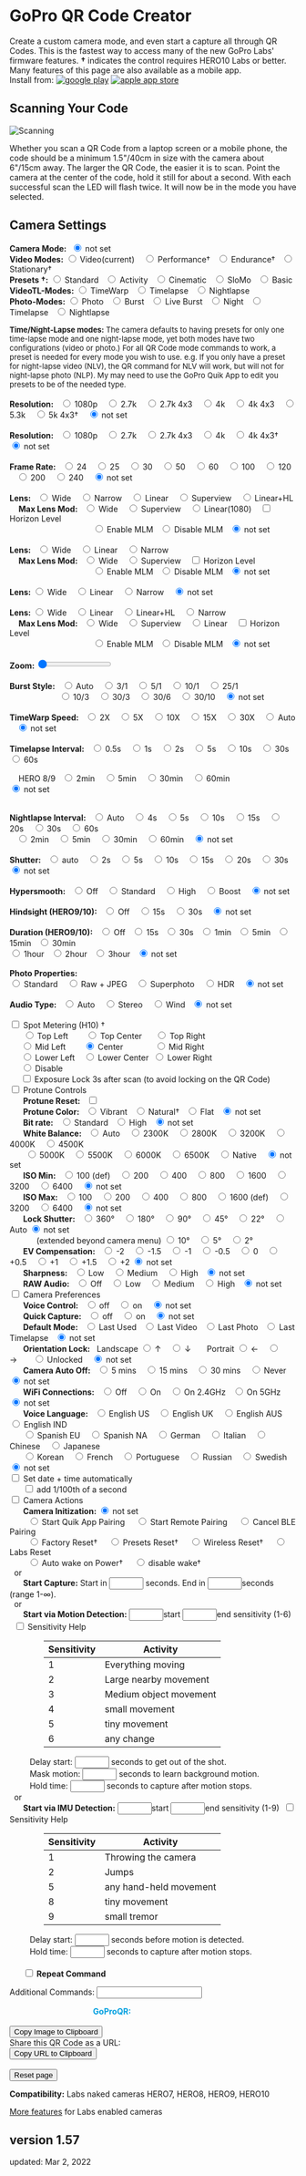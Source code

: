 # GoPro QR Code Creator

<script src="../../jquery.min.js"></script>
<script src="../../qrcodeborder.js"></script>
<script src="../../html2canvas.min.js"></script>
<style>
        #qrcode{
            width: 100%;
        }
        div{
            width: 100%;
            display: inline-block;
        }
</style>

Create a custom camera mode, and even start a capture all through QR Codes. This is the fastest way to access many of the new GoPro Labs' firmware features. 
**†** indicates the control requires HERO10 Labs or better. Many features of this page are also available as a mobile app.<br>
Install from: [![google play](../google-play-small.png)](https://play.google.com/store/apps/details?id=com.miscdata.qrcontrol)
[![apple app store](../apple-store-small.png)](https://apps.apple.com/us/app/gopro-app/id1518134202)

## Scanning Your Code

![Scanning](scanning.jpg)

Whether you scan a QR Code from a laptop screen or a mobile phone, the code should be a minimum 1.5"/40cm in size with the camera about 6"/15cm away. The larger the QR Code, the easier it is to scan. Point the camera at the center of the code, hold it still for about a second. With each successful scan the LED will flash twice. It will now be in the mode you have selected.

## Camera Settings

<b>Camera Mode:</b>&nbsp;&nbsp;<input type="radio" id="m19" name="mode" value="" checked> <label for="m19">not set</label><br>
  **Video Modes:** 
  <input type="radio" id="m1" name="mode" value="mV"> <label  for="m1">Video(current) </label>&nbsp;&nbsp;
  <input type="radio" id="m2" name="mode" value="mVP"> <label for="m2">Performance†</label>&nbsp;&nbsp;
  <input type="radio" id="m3" name="mode" value="mVE"> <label for="m3">Endurance†</label>&nbsp;&nbsp;
  <input type="radio" id="m4" name="mode" value="mVS"> <label for="m4">Stationary†</label><br>
  **Presets †:** 
  <input type="radio" id="m5" name="mode" value="mV0"> <label for="m5">Standard</label>&nbsp;&nbsp;
  <input type="radio" id="m6" name="mode" value="mV1"> <label for="m6">Activity</label>&nbsp;&nbsp;
  <input type="radio" id="m7" name="mode" value="mV2"> <label for="m7">Cinematic</label>&nbsp;&nbsp;
  <input type="radio" id="m8" name="mode" value="mV4"> <label for="m8">SloMo</label>&nbsp;&nbsp;
  <input type="radio" id="m9" name="mode" value="mV5"> <label for="m9">Basic</label><br>
  **VideoTL-Modes:** 
  <input type="radio" id="m10" name="mode" value="mTW"> <label for="m10">TimeWarp</label>&nbsp;&nbsp;
  <input type="radio" id="m11" name="mode" value="mT"> <label  for="m11">Timelapse</label>&nbsp;&nbsp;
  <input type="radio" id="m12" name="mode" value="mNL"> <label for="m12">Nightlapse</label><br>
  **Photo-Modes:** 
  <input type="radio" id="m13" name="mode" value="mP">  <label for="m13">Photo</label>&nbsp;&nbsp;
  <input type="radio" id="m14" name="mode" value="mPB"> <label for="m14">Burst</label>&nbsp;&nbsp;
  <input type="radio" id="m15" name="mode" value="mL">  <label for="m15">Live Burst</label>&nbsp;&nbsp;
  <input type="radio" id="m16" name="mode" value="mPN"> <label for="m16">Night</label>&nbsp;&nbsp;
  <input type="radio" id="m17" name="mode" value="mTP"> <label for="m17">Timelapse</label>&nbsp;&nbsp;
  <input type="radio" id="m18" name="mode" value="mNP"> <label for="m18">Nightlapse</label><br>

<div id="noteMODE" style="font-size:13px;">
<b>Time/Night-Lapse modes:</b> The camera defaults to having presets for only one time-lapse mode and one night-lapse mode, yet both modes have two configurations (video or photo.) For all QR Code mode commands to work, a preset is needed for every mode you wish to use. e.g. If you only have a preset for night-lapse video (NLV), the QR command for NLV will work, but will not for night-lapse photo (NLP). My may need to use the GoPro Quik App to edit you presets to be of the needed type.<br><br>
</div>

<div id="settingsRES">
<b>Resolution:</b>&nbsp;&nbsp;
  <input type="radio" id="r1" name="res" value="r1080"> <label for="r1">1080p </label>&nbsp;&nbsp;
  <input type="radio" id="r2" name="res" value="r27"  > <label for="r2">2.7k  </label>&nbsp;&nbsp;
  <input type="radio" id="r3" name="res" value="r27T" > <label for="r3">2.7k 4x3 </label>&nbsp;&nbsp;
  <input type="radio" id="r4" name="res" value="r4"   > <label for="r4">4k </label>&nbsp;&nbsp;
  <input type="radio" id="r5" name="res" value="r4T"  > <label for="r5">4k 4x3 </label>&nbsp;&nbsp;
  <input type="radio" id="r6" name="res" value="r5"   > <label for="r6">5.3k </label>&nbsp;&nbsp;
  <input type="radio" id="r7" name="res" value="r5T"  > <label for="r7">5k 4x3† </label>&nbsp;&nbsp;
  <input type="radio" id="r8" name="res" value="" checked> <label for="r8">not set</label><br><br>
</div>

<div id="settingsRESTLV">
<b>Resolution:</b>&nbsp;&nbsp;
  <input type="radio" id="rt1" name="restlv" value="r1080"> <label for="rt1">1080p </label>&nbsp;&nbsp;
  <input type="radio" id="rt2" name="restlv" value="r27" >  <label for="rt2">2.7k </label>&nbsp;&nbsp;
  <input type="radio" id="rt3" name="restlv" value="r27T" > <label for="rt3">2.7k 4x3 </label>&nbsp;&nbsp;
  <input type="radio" id="rt4" name="restlv" value="r4"   > <label for="rt4">4k </label>&nbsp;&nbsp;
  <input type="radio" id="rt5" name="restlv" value="r4T"  > <label for="rt5">4k 4x3† </label>&nbsp;&nbsp;
  <input type="radio" id="rt6" name="restlv" value="" checked> <label for="rt6">not set</label><br><br>
 </div>

<div id="settingsFPS">
<b>Frame Rate:</b>&nbsp;&nbsp;
  <input type="radio" id="p1" name="fps" value="p24">  <label for="p1">24 </label>&nbsp;&nbsp;
  <input type="radio" id="p2" name="fps" value="p25">  <label for="p2">25 </label>&nbsp;&nbsp;
  <input type="radio" id="p3" name="fps" value="p30">  <label for="p3">30 </label>&nbsp;&nbsp;
  <input type="radio" id="p4" name="fps" value="p50">  <label for="p4">50 </label>&nbsp;&nbsp;
  <input type="radio" id="p5" name="fps" value="p60">  <label for="p5">60 </label>&nbsp;&nbsp;
  <input type="radio" id="p6" name="fps" value="p100"> <label for="p6">100 </label>&nbsp;&nbsp;
  <input type="radio" id="p7" name="fps" value="p120"> <label for="p7">120 </label>&nbsp;&nbsp;
  <input type="radio" id="p8" name="fps" value="p200"> <label for="p8">200 </label>&nbsp;&nbsp;
  <input type="radio" id="p9" name="fps" value="p240"> <label for="p9">240 </label>&nbsp;&nbsp;
  <input type="radio" id="p10" name="fps" value="" checked> <label for="p10">not set</label><br>
  <br>
</div>

<div id="settingsFOV">
<b>Lens:</b>&nbsp;&nbsp;
  <input type="radio" id="f1" name="fov" value="fW"> <label for="f1">Wide </label>&nbsp;&nbsp;
 <!-- <input type="radio" id="f2" name="fov" value="fM"> <label for="f2">Medium </label>&nbsp;&nbsp; -->
  <input type="radio" id="f2" name="fov" value="fN"> <label for="f2">Narrow </label>&nbsp;&nbsp;
  <input type="radio" id="f3" name="fov" value="fL"> <label for="f3">Linear </label>&nbsp;&nbsp;
  <input type="radio" id="f4" name="fov" value="fS"> <label for="f4">Superview </label>&nbsp;&nbsp;
  <input type="radio" id="f5" name="fov" value="fH"> <label for="f5">Linear+HL </label><br>
  &nbsp;&nbsp;&nbsp;&nbsp;<b>Max Lens Mod:</b>&nbsp;&nbsp;
  <input type="radio" id="f6" name="fov" value="fM"> <label for="f6">Wide </label>&nbsp;&nbsp;
  <input type="radio" id="f7" name="fov" value="fX"> <label for="f7">Superview </label>&nbsp;&nbsp;
  <input type="radio" id="f8" name="fov" value="fR"> <label for="f8">Linear(1080) </label>&nbsp;&nbsp;
  <input type="checkbox" id="mlmhl" value="L"> <label for="mlmhl">Horizon Level</label><br>
&nbsp;&nbsp;&nbsp;&nbsp;&nbsp;&nbsp;&nbsp;&nbsp;&nbsp;&nbsp;&nbsp;&nbsp;&nbsp;&nbsp;&nbsp;&nbsp;&nbsp;&nbsp;&nbsp;&nbsp;&nbsp;&nbsp;&nbsp;&nbsp;&nbsp;&nbsp;&nbsp;&nbsp;&nbsp;&nbsp;&nbsp;&nbsp;&nbsp;&nbsp;&nbsp;&nbsp;
  <input type="radio" id="f9" name="fov" value="oX1"> <label for="f9">Enable MLM</label>&nbsp;&nbsp; 
  <input type="radio" id="f10" name="fov" value="oX0"> <label for="f10">Disable MLM</label>&nbsp;&nbsp; 
  <input type="radio" id="f11" name="fov" value="" checked> <label for="f11">not set</label><br><br>
 </div>
 
<div id="settingsPFOV">
<b>Lens:</b>&nbsp;&nbsp;
  <input type="radio" id="pf1" name="pfov" value="fW"> <label for="pf1">Wide </label>&nbsp;&nbsp;
  <input type="radio" id="pf2" name="pfov" value="fL"> <label for="pf2">Linear </label>&nbsp;&nbsp;
  <input type="radio" id="pf3" name="pfov" value="fN"> <label for="pf3">Narrow </label><br>  
  &nbsp;&nbsp;&nbsp;&nbsp;<b>Max Lens Mod:</b>&nbsp;&nbsp; 
  <input type="radio" id="pf4" name="pfov" value="fM"> <label for="pf4">Wide </label>&nbsp;&nbsp;
  <input type="radio" id="pf5" name="pfov" value="fX"> <label for="pf5">Superview </label>&nbsp;&nbsp; 
  <input type="checkbox" id="pmlmhl" value="L"> <label for="pmlmhl">Horizon Level</label><br>
&nbsp;&nbsp;&nbsp;&nbsp;&nbsp;&nbsp;&nbsp;&nbsp;&nbsp;&nbsp;&nbsp;&nbsp;&nbsp;&nbsp;&nbsp;&nbsp;&nbsp;&nbsp;&nbsp;&nbsp;&nbsp;&nbsp;&nbsp;&nbsp;&nbsp;&nbsp;&nbsp;&nbsp;&nbsp;&nbsp;&nbsp;&nbsp;&nbsp;&nbsp;&nbsp;&nbsp;
  <input type="radio" id="pf6" name="pfov" value="oX1"> <label for="pf6">Enable MLM</label>&nbsp;&nbsp; 
  <input type="radio" id="pf7" name="pfov" value="oX0"> <label for="pf7">Disable MLM</label>&nbsp;&nbsp; 
  <input type="radio" id="pf8" name="pfov" value="" checked> <label for="pf8">not set</label><br><br>
 </div>
  
 
<div id="settingsTLVFOV">
<b>Lens:</b>
  <input type="radio" id="tlvf1" name="tlvfov" value="fW"> <label for="tlvf1">Wide </label>&nbsp;&nbsp;
  <input type="radio" id="tlvf2" name="tlvfov" value="fL"> <label for="tlvf2">Linear </label>&nbsp;&nbsp;
  <input type="radio" id="tlvf3" name="tlvfov" value="fN"> <label for="tlvf3">Narrow </label>&nbsp;&nbsp;  
  <input type="radio" id="tlvf4" name="tlvfov" value="" checked> <label for="tlvf4">not set</label><br><br>
 </div>
  
<div id="settingsTWFOV">
<b>Lens:</b>
  <input type="radio" id="twf1" name="twfov" value="fW"> <label for="twf1">Wide </label>&nbsp;&nbsp;
  <input type="radio" id="twf2" name="twfov" value="fL"> <label for="twf2">Linear </label>&nbsp;&nbsp;
  <input type="radio" id="twf3" name="twfov" value="fH"> <label for="twf3">Linear+HL </label>&nbsp;&nbsp;
  <input type="radio" id="twf4" name="twfov" value="fN"> <label for="twf4">Narrow </label>&nbsp;&nbsp;  <br>
  &nbsp;&nbsp;&nbsp;&nbsp;<b>Max Lens Mod:</b>&nbsp;&nbsp; 
  <input type="radio" id="twf5" name="twfov" value="fM"> <label for="twf5">Wide </label>&nbsp;&nbsp;
  <input type="radio" id="twf6" name="twfov" value="fX"> <label for="twf6">Superview </label>&nbsp;&nbsp;
  <input type="radio" id="twf7" name="twfov" value="fL"> <label for="twf7">Linear </label>&nbsp;&nbsp;
  <input type="checkbox" id="twmlmhl" value="L"> <label for="twmlmhl">Horizon Level</label><br> &nbsp;&nbsp;&nbsp;&nbsp;&nbsp;&nbsp;&nbsp;&nbsp;&nbsp;&nbsp;&nbsp;&nbsp;&nbsp;&nbsp;&nbsp;&nbsp;&nbsp;&nbsp;&nbsp;&nbsp;&nbsp;&nbsp;&nbsp;&nbsp;&nbsp;&nbsp;&nbsp;&nbsp;&nbsp;&nbsp;&nbsp;&nbsp;&nbsp;&nbsp;&nbsp;&nbsp;
  <input type="radio" id="twf8" name="twfov" value="oX1"> <label for="twf8">Enable MLM</label>&nbsp;&nbsp; 
  <input type="radio" id="twf9" name="twfov" value="oX0"> <label for="twf9">Disable MLM</label>&nbsp;&nbsp;
  <input type="radio" id="twf10" name="twfov" value="" checked> <label for="twf10">not set</label><br><br>
 </div>
 
 
<div id="settingsZoom">
 <b>Zoom:</b> <input type="range" id="zoom" name="zoom" min="0" max="10" value="0"><label for="zoom"></label>&nbsp;&nbsp;<b id="zoomtext"></b><br><br>
</div>

<div id="settingsBurst">
<b>Burst Style:</b>&nbsp;&nbsp;
  <input type="radio" id="b1" name="burst" value="bA"> <label for="b1">Auto </label>&nbsp;&nbsp;
  <input type="radio" id="b2" name="burst" value="b3N1"> <label for="b2">3/1 </label>&nbsp;&nbsp;
  <input type="radio" id="b3" name="burst" value="b5N1"> <label for="b3">5/1 </label>&nbsp;&nbsp;
  <input type="radio" id="b4" name="burst" value="b10N1"> <label for="b4">10/1 </label>&nbsp;&nbsp;
  <input type="radio" id="b5" name="burst" value="b25N1"> <label for="b5">25/1 </label><br>&nbsp;&nbsp;&nbsp;&nbsp;&nbsp;&nbsp;&nbsp;&nbsp;&nbsp;&nbsp;&nbsp;&nbsp;&nbsp;&nbsp;&nbsp;&nbsp;&nbsp;&nbsp;&nbsp;&nbsp;&nbsp;
  <input type="radio" id="b6" name="burst" value="b10N3"> <label for="b6">10/3 </label>&nbsp;&nbsp;
  <input type="radio" id="b7" name="burst" value="b30N3"> <label for="b7">30/3 </label>&nbsp;&nbsp;
  <input type="radio" id="b8" name="burst" value="b30N6"> <label for="b8">30/6 </label>&nbsp;&nbsp;
  <input type="radio" id="b9" name="burst" value="b30N10"> <label for="b9">30/10 </label>&nbsp;&nbsp;
  <input type="radio" id="b10" name="burst" value="" checked> <label for="b10">not set</label><br><br>
</div>

<div id="settingsTimewarp">
<b>TimeWarp Speed:</b>&nbsp;&nbsp;
  <input type="radio" id="fpswarp1"    name="fpswarp" value="p15"> <label for="fpswarp1">2X </label>&nbsp;&nbsp;
  <input type="radio" id="fpswarp2"    name="fpswarp" value="p6"> <label for="fpswarp2">5X </label>&nbsp;&nbsp;
  <input type="radio" id="fpswarp3"    name="fpswarp" value="p3"> <label for="fpswarp3">10X </label>&nbsp;&nbsp;
  <input type="radio" id="fpswarp4"    name="fpswarp" value="p2"> <label for="fpswarp4">15X </label>&nbsp;&nbsp;
  <input type="radio" id="fpswarp5"    name="fpswarp" value="p1"> <label for="fpswarp5">30X </label>&nbsp;&nbsp;
  <input type="radio" id="fpswarp6"    name="fpswarp" value="pA"> <label for="fpswarp6">Auto </label>&nbsp;&nbsp;
  <input type="radio" id="fpswarp7"    name="fpswarp" value="" checked> <label for="fpswarp7">not set</label><br><br>
</div>
 
 
<div id="settingsTimelapse">
<b>Timelapse Interval:</b>&nbsp;&nbsp;
  <input type="radio" id="fpslapse1" name="fpslapse" value="p2"> <label for="fpslapse1">0.5s </label>&nbsp;&nbsp;
  <input type="radio" id="fpslapse2" name="fpslapse" value="p1"> <label for="fpslapse2">1s </label>&nbsp;&nbsp;
  <input type="radio" id="fpslapse3" name="fpslapse" value="p.2"> <label for="fpslapse3">2s </label>&nbsp;&nbsp;
  <input type="radio" id="fpslapse4" name="fpslapse" value="p.5"> <label for="fpslapse4">5s </label>&nbsp;&nbsp;
  <input type="radio" id="fpslapse5" name="fpslapse" value="p.10"> <label for="fpslapse5">10s </label>&nbsp;&nbsp;
  <input type="radio" id="fpslapse6" name="fpslapse" value="p.30"> <label for="fpslapse6">30s </label>&nbsp;&nbsp;
  <input type="radio" id="fpslapse7" name="fpslapse" value="p.60"> <label for="fpslapse7">60s </label>&nbsp;&nbsp;<br>
  
  &nbsp;&nbsp;&nbsp;&nbsp;HERO 8/9&nbsp;&nbsp; <input type="radio" id="fpslapse8"  name="fpslapse" value="p.120" > <label for="fpslapse8">2min </label>&nbsp;&nbsp;
  <input type="radio" id="fpslapse9"  name="fpslapse" value="p.300" > <label for="fpslapse9">5min </label>&nbsp;&nbsp;
  <input type="radio" id="fpslapse10" name="fpslapse" value="p.1800"> <label for="fpslapse10">30min </label>&nbsp;&nbsp;
  <input type="radio" id="fpslapse11" name="fpslapse" value="p.3600"> <label for="fpslapse11">60min </label>&nbsp;&nbsp;  
  <input type="radio" id="fpslapse12" name="fpslapse" value="" checked> <label for="fpslapse12">not set</label><br><br>
</div>

<div id="settingsNightlapse">
<b>Nightlapse Interval:</b>&nbsp;&nbsp;
  <input type="radio" id="fpsnight1" name="fpsnight" value="p"     > <label for="fpsnight1">Auto </label>&nbsp;&nbsp;
  <input type="radio" id="fpsnight2" name="fpsnight" value="p.4"  >  <label for="fpsnight2">4s </label>&nbsp;&nbsp;
  <input type="radio" id="fpsnight3" name="fpsnight" value="p.5"  >  <label for="fpsnight3">5s </label>&nbsp;&nbsp;
  <input type="radio" id="fpsnight4" name="fpsnight" value="p.10"  > <label for="fpsnight4">10s </label>&nbsp;&nbsp;
  <input type="radio" id="fpsnight5" name="fpsnight" value="p.15"  > <label for="fpsnight5">15s </label>&nbsp;&nbsp;
  <input type="radio" id="fpsnight6" name="fpsnight" value="p.20"  > <label for="fpsnight6">20s </label>&nbsp;&nbsp;
  <input type="radio" id="fpsnight7" name="fpsnight" value="p.30"  > <label for="fpsnight7">30s </label>&nbsp;&nbsp;
  <input type="radio" id="fpsnight8" name="fpsnight" value="p.60"  > <label for="fpsnight8">60s </label><br>&nbsp;&nbsp;
  <input type="radio" id="fpsnight9" name="fpsnight" value="p.120" > <label for="fpsnight9">2min </label>&nbsp;&nbsp;
  <input type="radio" id="fpsnight10" name="fpsnight" value="p.300" > <label for="fpsnight10">5min </label>&nbsp;&nbsp;
  <input type="radio" id="fpsnight11" name="fpsnight" value="p.1800"> <label for="fpsnight11">30min </label>&nbsp;&nbsp;
  <input type="radio" id="fpsnight12" name="fpsnight" value="p.3600"> <label for="fpsnight12">60min </label>&nbsp;&nbsp;
  <input type="radio" id="fpsnight13" name="fpsnight" value="" checked> <label for="fpsnight13">not set</label><br><br>
</div>

<div id="settingsNightexposure">
<b>Shutter:</b>&nbsp;&nbsp;
  <input type="radio" id="nightexp1" name="nightexp" value="eA" > <label for="nightexp1">auto </label>&nbsp;&nbsp;
  <input type="radio" id="nightexp2" name="nightexp" value="e2" > <label for="nightexp2">2s </label>&nbsp;&nbsp;
  <input type="radio" id="nightexp3" name="nightexp" value="e5" > <label for="nightexp3">5s </label>&nbsp;&nbsp;
  <input type="radio" id="nightexp4" name="nightexp" value="e10"> <label for="nightexp4">10s </label>&nbsp;&nbsp;
  <input type="radio" id="nightexp5" name="nightexp" value="e15"> <label for="nightexp5">15s </label>&nbsp;&nbsp;
  <input type="radio" id="nightexp6" name="nightexp" value="e20"> <label for="nightexp6">20s </label>&nbsp;&nbsp;
  <input type="radio" id="nightexp7" name="nightexp" value="e30"> <label for="nightexp7">30s </label>&nbsp;&nbsp;
  <input type="radio" id="nightexp8" name="nightexp" value="" checked> <label for="nightexp8"> not set</label><br><br>
</div>

<div id="settingsVideo">
<b>Hypersmooth:</b>&nbsp;&nbsp;
	<input type="radio" id="eis1" name="eis" value="e0"> <label for="eis1">Off</label>&nbsp;&nbsp;&nbsp;
	<input type="radio" id="eis2" name="eis" value="e1"> <label for="eis2">Standard</label>&nbsp;&nbsp;&nbsp;
	<input type="radio" id="eis3" name="eis" value="e2"> <label for="eis3">High</label>&nbsp;&nbsp;&nbsp;
	<input type="radio" id="eis4" name="eis" value="e3"> <label for="eis4">Boost</label>&nbsp;&nbsp;&nbsp;
	<input type="radio" id="eis5" name="eis" value="" checked> <label for="eis5">not set</label><br><br>
</div>

<div id="settingsHindsight">
<b>Hindsight (HERO9/10):</b>&nbsp;&nbsp;
	<input type="radio" id="hind1" name="hind" value="hS0"> <label for="hind1">Off</label>&nbsp;&nbsp;&nbsp;
	<input type="radio" id="hind2" name="hind" value="hS1"> <label for="hind2">15s</label>&nbsp;&nbsp;&nbsp;
	<input type="radio" id="hind3" name="hind" value="hS2"> <label for="hind3">30s</label>&nbsp;&nbsp;&nbsp;
	<input type="radio" id="hind4" name="hind" value="" checked> <label for="hind4">not set</label><br><br>
</div>
					
<div id="settingsDuration">
<b>Duration (HERO9/10):</b>&nbsp;&nbsp;
	<input type="radio" id="dur1" name="dur" value="dR0"> <label for="dur1">Off</label>&nbsp;&nbsp;
	<input type="radio" id="dur2" name="dur" value="dR15"> <label for="dur2">15s</label>&nbsp;&nbsp;
	<input type="radio" id="dur3" name="dur" value="dR30"> <label for="dur3">30s</label>&nbsp;&nbsp;
	<input type="radio" id="dur4" name="dur" value="dR60"> <label for="dur4">1min</label>&nbsp;&nbsp;
	<input type="radio" id="dur5" name="dur" value="dR300"> <label for="dur5">5min</label>&nbsp;&nbsp;
	<input type="radio" id="dur6" name="dur" value="dR900"> <label for="dur6">15min</label>&nbsp;&nbsp;
	<input type="radio" id="dur7" name="dur" value="dR1800"> <label for="dur7">30min</label><br>
	<input type="radio" id="dur8" name="dur" value="dR3600"> <label for="dur8">1hour</label>&nbsp;&nbsp;
	<input type="radio" id="dur9" name="dur" value="dR7200"> <label for="dur9">2hour</label>&nbsp;&nbsp;
	<input type="radio" id="dur10" name="dur" value="dR9999"> <label for="dur10">3hour</label>&nbsp;&nbsp;
	<input type="radio" id="dur11" name="dur" value="" checked> <label for="dur11">not set</label><br><br>
</div>

<div id="settingsPhotoRAW">
<b>Photo Properties:</b><br>
  <input type="radio" id="raw1" name="raw" value="r0"> <label for="raw1">Standard </label>&nbsp;&nbsp;
  <input type="radio" id="raw2" name="raw" value="r"> <label for="raw2">Raw + JPEG </label>&nbsp;&nbsp;
  <input type="radio" id="raw3" name="raw" value="rS"> <label for="raw3">Superphoto </label>&nbsp;&nbsp;
  <input type="radio" id="raw4" name="raw" value="rH"> <label for="raw4">HDR </label>&nbsp;&nbsp;
  <input type="radio" id="raw5" name="raw" value="" checked> <label for="raw5"> not set</label><br><br>
</div>

<div id="settingsAUDT">
<b>Audio Type:</b>&nbsp;&nbsp;
  <input type="radio" id="audt1" name="audt" value="aA"> <label for="audt1">Auto </label>&nbsp;&nbsp;
  <input type="radio" id="audt2" name="audt" value="aS"> <label for="audt2">Stereo </label>&nbsp;&nbsp;
  <input type="radio" id="audt3" name="audt" value="aW"> <label for="audt3">Wind</label>&nbsp;&nbsp;
  <input type="radio" id="audt4" name="audt" value="" checked> <label for="audt4"> not set</label><br><br>
</div>
<div id="spotMeterCheck">
<input type="checkbox" id="sm" value="oSM"> <label for="sm">Spot Metering (H10) † </label><br>
</div>
<div id="spotMeter">
&nbsp;&nbsp;&nbsp;&nbsp;&nbsp;&nbsp;<input type="radio" id="sp1" name="placement" value="25,25"> <label for="sp1">Top Left    </label>&nbsp;&nbsp;&nbsp;&nbsp;&nbsp;&nbsp;
<input type="radio" id="sp2" name="placement" value="50,25"> <label for="sp2">Top Center  </label>&nbsp;&nbsp;&nbsp;&nbsp;
<input type="radio" id="sp3" name="placement" value="75,25"> <label for="sp3">Top Right   </label><br>&nbsp;&nbsp;&nbsp;&nbsp;
<input type="radio" id="sp4" name="placement" value="25,50"> <label for="sp4">Mid Left    </label>&nbsp;&nbsp;&nbsp;&nbsp;&nbsp;&nbsp;
<input type="radio" id="sp5" name="placement" value="50,50" checked> <label for="sp5">Center    </label>&nbsp;&nbsp;&nbsp;&nbsp;&nbsp;&nbsp;&nbsp;&nbsp;&nbsp;&nbsp;&nbsp;&nbsp;
<input type="radio" id="sp6" name="placement" value="75,50"> <label for="sp6">Mid Right   </label><br>&nbsp;&nbsp;&nbsp;&nbsp;
<input type="radio" id="sp7" name="placement" value="25,75"> <label for="sp7">Lower Left  </label>&nbsp;&nbsp;
<input type="radio" id="sp8" name="placement" value="50,75"> <label for="sp8">Lower Center</label>&nbsp;
<input type="radio" id="sp9" name="placement" value="75,75"> <label for="sp9">Lower Right </label>&nbsp;<br>&nbsp;&nbsp;&nbsp;&nbsp;
<input type="radio" id="sp10" name="placement" value="0"> <label for="sp10">Disable </label><br>&nbsp;&nbsp;&nbsp;&nbsp;
<input type="checkbox" id="sl" value="oSM0!2NoSL"> <label for="sl">Exposure Lock 3s after scan (to avoid locking on the QR Code)</label><br>
</div>
<div id="settingsPT">
<input type="checkbox" id="pt" value="t"> <label for="pt">Protune Controls</label><br>
</div>
<div id="settingsPTR">&nbsp;&nbsp;&nbsp;&nbsp;&nbsp;&nbsp;<b>Protune Reset:</b>&nbsp;&nbsp;
<input type="checkbox" id="ptr" value="t0"> <label for="ptr"> </label><br>
</div>
<div id="ptCOLOR">&nbsp;&nbsp;&nbsp;&nbsp;&nbsp;&nbsp;<b>Protune Color:</b>&nbsp;&nbsp;
  <input type="radio" id="ptc1" name="ptc" value="cG"> <label for="ptc1">Vibrant</label>&nbsp;&nbsp;
  <input type="radio" id="ptc2" name="ptc" value="cN"> <label for="ptc2">Natural†</label>&nbsp;&nbsp;
  <input type="radio" id="ptc3" name="ptc" value="cF"> <label for="ptc3">Flat</label>&nbsp;&nbsp;
  <input type="radio" id="ptc4" name="ptc" value="" checked> <label for="ptc4">not set</label>
</div>
<div id="ptBITRATE">&nbsp;&nbsp;&nbsp;&nbsp;&nbsp;&nbsp;<b>Bit rate:</b>&nbsp;&nbsp;
  <input type="radio" id="br1" name="br" value="b0"> <label for="br1">Standard</label>&nbsp;&nbsp;
  <input type="radio" id="br2" name="br" value="b1"> <label for="br2">High</label>&nbsp;&nbsp;
  <input type="radio" id="br3" name="br" value="" checked> <label for="br3">not set</label>
</div>
<div id="ptWBAL">&nbsp;&nbsp;&nbsp;&nbsp;&nbsp;&nbsp;<b>White Balance:</b>&nbsp;&nbsp;
  <input type="radio" id="wb1" name="wb" value="wA" checked> <label for="wb1">Auto </label>&nbsp;&nbsp;
  <input type="radio" id="wb2" name="wb" value="w23" > <label for="wb2">2300K </label>&nbsp;&nbsp;
  <input type="radio" id="wb3" name="wb" value="w28" > <label for="wb3">2800K </label>&nbsp;&nbsp;
  <input type="radio" id="wb4" name="wb" value="w32" > <label for="wb4">3200K </label>&nbsp;&nbsp;
  <input type="radio" id="wb5" name="wb" value="w40" > <label for="wb5">4000K </label>&nbsp;&nbsp;
  <input type="radio" id="wb6" name="wb" value="w45" > <label for="wb6">4500K </label>&nbsp;<br>&nbsp;&nbsp;&nbsp;&nbsp;&nbsp;&nbsp;
  <input type="radio" id="wb7" name="wb" value="w50" > <label for="wb7">5000K </label>&nbsp;&nbsp;
  <input type="radio" id="wb8" name="wb" value="w55" > <label for="wb8">5500K </label>&nbsp;&nbsp;
  <input type="radio" id="wb9" name="wb" value="w60"> <label for="wb9">6000K </label>&nbsp;&nbsp;
  <input type="radio" id="wb10" name="wb" value="w65"> <label for="wb10">6500K </label>&nbsp;&nbsp;
  <input type="radio" id="wb11" name="wb" value="wN" > <label for="wb11">Native </label>&nbsp;&nbsp;
  <input type="radio" id="wb12" name="wb" value="" checked> <label for="wb12">not set</label>
 </div>
<div id="ptIMIN">&nbsp;&nbsp;&nbsp;&nbsp;&nbsp;&nbsp;<b>ISO Min:</b>&nbsp;&nbsp;
  <input type="radio" id="isomin1" name="isomin" value="M1" > <label for="isomin1">100 (def) </label>&nbsp;&nbsp;
  <input type="radio" id="isomin2" name="isomin" value="M2" > <label for="isomin2">200 </label>&nbsp;&nbsp;
  <input type="radio" id="isomin3" name="isomin" value="M4" > <label for="isomin3">400 </label>&nbsp;&nbsp;
  <input type="radio" id="isomin4" name="isomin" value="M8" > <label for="isomin4">800 </label>&nbsp;&nbsp;
  <input type="radio" id="isomin5" name="isomin" value="M16"> <label for="isomin5">1600 </label>&nbsp;&nbsp;
  <input type="radio" id="isomin6" name="isomin" value="M32"> <label for="isomin6">3200 </label>&nbsp;&nbsp;
  <input type="radio" id="isomin7" name="isomin" value="M64"> <label for="isomin7">6400 </label>&nbsp;&nbsp;
  <input type="radio" id="isomin8" name="isomin" value="M1" checked> <label for="isomin8">not set</label>
 </div>
<div id="ptISO">&nbsp;&nbsp;&nbsp;&nbsp;&nbsp;&nbsp;<b>ISO Max:</b>&nbsp;&nbsp;
  <input type="radio" id="iso1" name="iso" value="i1" > <label for="iso1">100 </label>&nbsp;&nbsp;
  <input type="radio" id="iso2" name="iso" value="i2" > <label for="iso2">200 </label>&nbsp;&nbsp;
  <input type="radio" id="iso3" name="iso" value="i4" > <label for="iso3">400 </label>&nbsp;&nbsp;
  <input type="radio" id="iso4" name="iso" value="i8" > <label for="iso4">800 </label>&nbsp;&nbsp;
  <input type="radio" id="iso5" name="iso" value="i16"> <label for="iso5">1600 (def) </label>&nbsp;&nbsp;
  <input type="radio" id="iso6" name="iso" value="i32"> <label for="iso6">3200 </label>&nbsp;&nbsp;
  <input type="radio" id="iso7" name="iso" value="i64"> <label for="iso7">6400 </label>&nbsp;&nbsp;
  <input type="radio" id="iso8" name="iso" value="i16" checked> <label for="iso8">not set</label>
 </div>
<div id="ptSHUT">&nbsp;&nbsp;&nbsp;&nbsp;&nbsp;&nbsp;<b>Lock Shutter:</b>&nbsp;&nbsp;
  <input type="radio" id="shut1" name="shut" value="S360"> <label for="shut1">360&deg; </label>&nbsp;&nbsp;
  <input type="radio" id="shut2" name="shut" value="S180"> <label for="shut2">180&deg; </label>&nbsp;&nbsp;
  <input type="radio" id="shut3" name="shut" value="S90" > <label for="shut3">90&deg; </label>&nbsp;&nbsp;
  <input type="radio" id="shut4" name="shut" value="S45" > <label for="shut4">45&deg; </label>&nbsp;&nbsp;
  <input type="radio" id="shut5" name="shut" value="S22" > <label for="shut5">22&deg; </label>&nbsp;&nbsp;
  <input type="radio" id="shut6" name="shut" value="S0"  > <label for="shut6">Auto</label>
  <input type="radio" id="shut7" name="shut" value="" checked> <label for="shut7">not set</label><br>&nbsp;&nbsp;&nbsp;&nbsp;&nbsp;&nbsp;&nbsp;&nbsp;&nbsp;&nbsp;&nbsp;&nbsp;(extended beyond camera menu)
  <input type="radio" id="shut8" name="shut" value="S10" > <label for="shut8">10&deg; </label>&nbsp;&nbsp;
  <input type="radio" id="shut9" name="shut" value="S5" > <label for="shut9">5&deg; </label>&nbsp;&nbsp;
  <input type="radio" id="shut10" name="shut" value="S2" > <label for="shut10">2&deg; </label>&nbsp;&nbsp;
</div>
<div id="ptEV">&nbsp;&nbsp;&nbsp;&nbsp;&nbsp;&nbsp;<b>EV Compensation:</b>&nbsp;&nbsp;
  <input type="radio" id="ev1" name="ev" value="x-2"  > <label for="ev1">-2 </label>&nbsp;&nbsp;
  <input type="radio" id="ev2" name="ev" value="x-1.5"> <label for="ev2">-1.5 </label>&nbsp;&nbsp;
  <input type="radio" id="ev3" name="ev" value="x-1"  > <label for="ev3">-1 </label>&nbsp;&nbsp;
  <input type="radio" id="ev4" name="ev" value="x-.5" > <label for="ev4">-0.5 </label>&nbsp;&nbsp;
  <input type="radio" id="ev5" name="ev" value="x0"   > <label for="ev5">0 </label>&nbsp;&nbsp;
  <input type="radio" id="ev6" name="ev" value="x.5"  > <label for="ev6">+0.5 </label>&nbsp;&nbsp;
  <input type="radio" id="ev7" name="ev" value="x1"   > <label for="ev7">+1 </label>&nbsp;&nbsp;
  <input type="radio" id="ev8" name="ev" value="x1.5" > <label for="ev8">+1.5 </label>&nbsp;&nbsp;
  <input type="radio" id="ev9" name="ev" value="x2"   > <label for="ev9">+2</label>
  <input type="radio" id="ev10" name="ev" value="" checked> <label for="ev10">not set</label>
</div>
<div id="ptSHARP">&nbsp;&nbsp;&nbsp;&nbsp;&nbsp;&nbsp;<b>Sharpness:</b>&nbsp;&nbsp;
  <input type="radio" id="sharp1" name="sharp" value="sL"> <label for="sharp1">Low </label>&nbsp;&nbsp;
  <input type="radio" id="sharp2" name="sharp" value="sM"> <label for="sharp2">Medium </label>&nbsp;&nbsp;
  <input type="radio" id="sharp3" name="sharp" value="sH"> <label for="sharp3">High</label>&nbsp;&nbsp;
  <input type="radio" id="sharp4" name="sharp" value="" checked> <label for="sharp4">not set</label>
</div>
<div id="ptAUD">&nbsp;&nbsp;&nbsp;&nbsp;&nbsp;&nbsp;<b>RAW Audio:</b>&nbsp;&nbsp;
  <input type="radio" id="aud1" name="aud" value="a"> <label for="aud1">Off </label>&nbsp;&nbsp;
  <input type="radio" id="aud2" name="aud" value="aL"> <label for="aud2">Low </label>&nbsp;&nbsp;
  <input type="radio" id="aud3" name="aud" value="aM"> <label for="aud3">Medium </label>&nbsp;&nbsp;
  <input type="radio" id="aud4" name="aud" value="aH"> <label for="aud4">High</label>&nbsp;&nbsp;
  <input type="radio" id="aud5" name="aud" value="" checked> <label for="aud5">not set</label><br>
</div>

<div id="cameraOptions">
<input type="checkbox" id="options" value=""> <label for="options">Camera Preferences</label><br>
</div>

<div id="opVC">&nbsp;&nbsp;&nbsp;&nbsp;&nbsp;&nbsp;<b>Voice Control:</b>&nbsp;&nbsp; 
  <input type="radio" id="vc1" name="vc" value="v0"> <label for="vc1">off </label>&nbsp;&nbsp;
  <input type="radio" id="vc2" name="vc" value="v1"> <label for="vc2">on </label>&nbsp;&nbsp;
  <input type="radio" id="vc3" name="vc" value="" checked> <label for="vc3">not set</label>
 </div>
<div id="opQC">&nbsp;&nbsp;&nbsp;&nbsp;&nbsp;&nbsp;<b>Quick Capture:</b>&nbsp;&nbsp;  
  <input type="radio" id="qc1" name="qc" value="q0"> <label for="qc1">off </label>&nbsp;&nbsp;
  <input type="radio" id="qc2" name="qc" value="q1"> <label for="qc2">on </label>&nbsp;&nbsp;
  <input type="radio" id="qc3" name="qc" value="" checked> <label for="qc3">not set </label>
  </div>
<div id="opDM">&nbsp;&nbsp;&nbsp;&nbsp;&nbsp;&nbsp;<b>Default Mode:</b>&nbsp;&nbsp;
  <input type="radio" id="dm1" name="dm" value="dL">  <label for="dm1">Last Used</label>&nbsp;&nbsp;
  <input type="radio" id="dm2" name="dm" value="dV">  <label for="dm2">Last Video</label>&nbsp;&nbsp;
  <input type="radio" id="dm3" name="dm" value="dP">  <label for="dm3">Last Photo</label>&nbsp;&nbsp;
  <input type="radio" id="dm4" name="dm" value="dT">  <label for="dm4">Last Timelapse</label>&nbsp;&nbsp;
  <input type="radio" id="dm5" name="dm" value="" checked> <label for="dm5">not set</label>
</div>
<!--<div id="opBV">&nbsp;&nbsp;&nbsp;&nbsp;&nbsp;&nbsp;<b>Beep Volume:</b>&nbsp;&nbsp; 
  <input type="radio" id="bv1" name="bv" value="V0"> <label for="bv1">0% </label>&nbsp;&nbsp;
  <input type="radio" id="bv2" name="bv" value="V1"> <label for="bv2">10% </label>&nbsp;&nbsp;
  <input type="radio" id="bv3" name="bv" value="V4"> <label for="bv3">40% </label>&nbsp;&nbsp;
  <input type="radio" id="bv4" name="bv" value="V7"> <label for="bv4">70% </label>&nbsp;&nbsp;
  <input type="radio" id="bv5" name="bv" value="V8"> <label for="bv5">85% </label>&nbsp;&nbsp;
  <input type="radio" id="bv6" name="bv" value="V9"> <label for="bv6">100% </label>&nbsp;&nbsp;
  <input type="radio" id="bv7" name="bv" value="" checked> <label for="bv7">not set</label>
  </div>-->
<!--<div id="opLO">&nbsp;&nbsp;&nbsp;&nbsp;&nbsp;&nbsp;<b>LEDs On:</b>&nbsp;&nbsp;
  <input type="radio" id="lo1" name="lo" value="D0"> <label for="lo1">All Off </label>&nbsp;&nbsp;
  <input type="radio" id="lo2" name="lo" value="D2"> <label for="lo2">Rear Only </label>&nbsp;&nbsp;
  <input type="radio" id="lo3" name="lo" value="D4"> <label for="lo3">All On </label>&nbsp;&nbsp;
  <input type="radio" id="lo4" name="lo" value="" checked> <label for="lo4">not set</label>
  </div>-->
<div id="opOR">&nbsp;&nbsp;&nbsp;&nbsp;&nbsp;&nbsp;<b>Orientation Lock:</b>&nbsp;&nbsp; 
  Landscape <input type="radio" id="or1" name="or" value="R1"> <label for="or1">↑</label>&nbsp;&nbsp;&nbsp;
  <input type="radio" id="or2" name="or" value="R2"> <label for="or2">↓</label>&nbsp;&nbsp;&nbsp;&nbsp;&nbsp;&nbsp;
  Portrait <input type="radio" id="or3" name="or" value="R3"> <label for="or3">←</label>&nbsp;&nbsp;&nbsp;
  <input type="radio" id="or4" name="or" value="R4"> <label for="or4">→</label>&nbsp;&nbsp;&nbsp;&nbsp;&nbsp;&nbsp;
  <input type="radio" id="or5" name="or" value="R0"> <label for="or5">Unlocked </label>&nbsp;&nbsp;
  <input type="radio" id="or6" name="or" value="" checked> <label for="or6">not set</label>
  </div>
<div id="opAO">&nbsp;&nbsp;&nbsp;&nbsp;&nbsp;&nbsp;<b>Camera Auto Off:</b>&nbsp;&nbsp; 
  <input type="radio" id="ao1" name="ao" value="C5"> <label for="ao1">5 mins </label>&nbsp;&nbsp;
  <input type="radio" id="ao2" name="ao" value="C15"> <label for="ao2">15 mins </label>&nbsp;&nbsp;
  <input type="radio" id="ao3" name="ao" value="C30"> <label for="ao3">30 mins </label>&nbsp;&nbsp;
  <input type="radio" id="ao4" name="ao" value="C"> <label for="ao4">Never </label>&nbsp;&nbsp;
  <input type="radio" id="ao5" name="ao" value="" checked> <label for="ao5">not set</label>
  </div>
<div id="opWC">&nbsp;&nbsp;&nbsp;&nbsp;&nbsp;&nbsp;<b>WiFi Connections:</b>&nbsp;&nbsp; 
  <input type="radio" id="wc1" name="wc" value="W0"> <label for="wc1">Off </label>&nbsp;&nbsp;
  <input type="radio" id="wc2" name="wc" value="W1"> <label for="wc2">On </label>&nbsp;&nbsp;
  <input type="radio" id="wc3" name="wc" value="W2"> <label for="wc3">On 2.4GHz</label>&nbsp;&nbsp;
  <input type="radio" id="wc4" name="wc" value="W5"> <label for="wc4">On 5GHz</label>&nbsp;&nbsp;
  <input type="radio" id="wc5" name="wc" value="" checked> <label for="wc5">not set</label>
  </div>
<div id="opLN">&nbsp;&nbsp;&nbsp;&nbsp;&nbsp;&nbsp;<b>Voice Language:</b>&nbsp;&nbsp;
  <input type="radio" id="ln1" name="ln" value="L0"> <label for="ln1">English US </label>&nbsp;&nbsp;
  <input type="radio" id="ln2" name="ln" value="L01"> <label for="ln2">English UK </label>&nbsp;&nbsp;
  <input type="radio" id="ln3" name="ln" value="L02"> <label for="ln3">English AUS </label>&nbsp;&nbsp;
  <input type="radio" id="ln4" name="ln" value="L03"> <label for="ln4">English IND </label>&nbsp;&nbsp;<br>
  &nbsp;&nbsp;&nbsp;&nbsp;&nbsp;&nbsp;<input type="radio" id="ln5" name="ln" value="L4"> <label for="ln5">Spanish EU </label>&nbsp;&nbsp;
  <input type="radio" id="ln6" name="ln" value="L41"> <label for="ln6">Spanish NA </label>&nbsp;&nbsp;
  <input type="radio" id="ln7" name="ln" value="L1"> <label for="ln7">German </label>&nbsp;&nbsp;
  <input type="radio" id="ln8" name="ln" value="L3"> <label for="ln8">Italian </label>&nbsp;&nbsp;
  <input type="radio" id="ln9" name="ln" value="L5"> <label for="ln9">Chinese </label>&nbsp;&nbsp;
  <input type="radio" id="ln10" name="ln" value="L6"> <label for="ln10">Japanese </label>&nbsp;&nbsp;<br>
  &nbsp;&nbsp;&nbsp;&nbsp;&nbsp;&nbsp;<input type="radio" id="ln11" name="ln" value="L7"> <label for="ln11">Korean </label>&nbsp;&nbsp;
  <input type="radio" id="ln12" name="ln" value="L2"> <label for="ln12">French </label>&nbsp;&nbsp;
  <input type="radio" id="ln13" name="ln" value="L8"> <label for="ln13">Portuguese </label>&nbsp;&nbsp;
  <input type="radio" id="ln14" name="ln" value="L9"> <label for="ln14">Russian </label>&nbsp;&nbsp;
  <input type="radio" id="ln15" name="ln" value="L91"> <label for="ln15">Swedish </label>&nbsp;&nbsp;
  <input type="radio" id="ln16" name="ln" value="" checked> <label for="ln16">not set</label><br>
</div>

<div id="opDT">
<input type="checkbox" id="dt" value="oT"> <label for="dt">Set date + time automatically</label><br>
</div>

<div id="opDTS">
&nbsp;&nbsp;&nbsp;&nbsp;&nbsp;&nbsp;<input type="checkbox" id="dttimecode" value=""> <label for="dttimecode">add 1/100th of a second</label><br>
</div>

<div id="cameraActions">
<input type="checkbox" id="actions" value=""> <label for="actions">Camera Actions</label><br>
</div>

<div id="NakedTools">
&nbsp;&nbsp;&nbsp;&nbsp;&nbsp;&nbsp;<b>Camera Initization: </b> <input type="radio" id="sap10" name="sap" value="" checked> <label for="sap10">not set</label><br>
&nbsp;&nbsp;&nbsp;&nbsp;&nbsp;&nbsp;&nbsp;&nbsp;<input type="radio" id="sap1" name="sap" value="!PA"> <label for="sap1">Start Quik App Pairing</label>
&nbsp;&nbsp;&nbsp;&nbsp;<input type="radio" id="sap2" name="sap" value="!PR"> <label for="sap2">Start Remote Pairing</label>
&nbsp;&nbsp;&nbsp;&nbsp;<input type="radio" id="sap3" name="sap" value="!PS"> <label for="sap3">Cancel BLE Pairing</label><br>
&nbsp;&nbsp;&nbsp;&nbsp;&nbsp;&nbsp;&nbsp;&nbsp;<input type="radio" id="sap4" name="sap" value="!FRESET"> <label for="sap4">Factory Reset†</label>
&nbsp;&nbsp;&nbsp;&nbsp;<input type="radio" id="sap5" name="sap" value="!PRESET"> <label for="sap5">Presets Reset†</label>
&nbsp;&nbsp;&nbsp;&nbsp;<input type="radio" id="sap6" name="sap" value="!WRESET"> <label for="sap6">Wireless Reset†</label>
&nbsp;&nbsp;&nbsp;&nbsp;<input type="radio" id="sap7" name="sap" value="!RESET"> <label for="sap7">Labs Reset</label><br>
&nbsp;&nbsp;&nbsp;&nbsp;&nbsp;&nbsp;&nbsp;&nbsp;<input type="radio" id="sap8" name="sap" value="!MWAKE=1"> <label for="sap8">Auto wake on Power†</label>
&nbsp;&nbsp;&nbsp;&nbsp;<input type="radio" id="sap9" name="sap" value="!MWAKE=0"> <label for="sap9">disable wake†</label><br>
&nbsp;&nbsp;or
</div>

<div id="aS">&nbsp;&nbsp;&nbsp;&nbsp;&nbsp;&nbsp;<b>Start Capture:</b>
  Start in <input type="text" id="dstart" value="" style="width:60px"> seconds. End in <input type="text" id="dend" value="" style="width:60px">seconds (range 1-∞).<br>
&nbsp;&nbsp;or
</div>
<div id="aSM">&nbsp;&nbsp;&nbsp;&nbsp;&nbsp;&nbsp;<b>Start via Motion Detection:</b> 
<input type="text" id="mstart" value="" style="width:60px">start <input type="text" id="mend" value="" style="width:60px">end sensitivity (1-6) &nbsp;&nbsp;<input type="checkbox" id="helpM" value=""> <label for="actions">Sensitivity Help</label><br>
 <div id="motionHelp">
  <small>
	<table style="margin-left:60px;">
	  <thead>
		<tr>
		  <th>Sensitivity</th>
		  <th>Activity</th>
		</tr>
	  </thead>
	  <tbody>
		<tr>
		  <td>1</td>
		  <td>Everything moving</td>
		</tr>
		<tr>
		  <td>2</td>
		  <td>Large nearby movement</td>
		</tr>
		<tr>
		  <td>3</td>
		  <td>Medium object movement</td>
		</tr>
		<tr>
		  <td>4</td>
		  <td>small movement</td>
		</tr>
		<tr>
		  <td>5</td>
		  <td>tiny movement</td>
		</tr>
		<tr>
		  <td>6</td>
		  <td>any change</td>
		</tr>
	  </tbody>
	</table>
  </small>
 </div>  
&nbsp;&nbsp;&nbsp;&nbsp;&nbsp;&nbsp;&nbsp;&nbsp;&nbsp;Delay start: <input type="text" id="dhold" value="" style="width:60px"> seconds to get out of the shot.<br>
&nbsp;&nbsp;&nbsp;&nbsp;&nbsp;&nbsp;&nbsp;&nbsp;&nbsp;Mask motion: <input type="text" id="mmhold" value="" style="width:60px"> seconds to learn background motion.<br>
&nbsp;&nbsp;&nbsp;&nbsp;&nbsp;&nbsp;&nbsp;&nbsp;&nbsp;Hold time: <input type="text" id="mhold" value="" style="width:60px"> seconds to capture after motion stops.<br>
&nbsp;&nbsp;or
</div>
<div id="aIT">&nbsp;&nbsp;&nbsp;&nbsp;&nbsp;&nbsp;<b>Start via IMU Detection:</b> 
<input type="text" id="imstart" value="" style="width:60px">start <input type="text" id="imend" value="" style="width:60px">end sensitivity (1-9)&nbsp;&nbsp;<input type="checkbox" id="helpI" value=""> <label for="actions">Sensitivity Help</label><br>
<div id="imuHelp">
  <small>
	<table style="margin-left:60px;">
	  <thead>
		<tr>
		  <th>Sensitivity</th>
		  <th>Activity</th>
		</tr>
	  </thead>
	  <tbody>
		<tr>
		  <td>1</td>
		  <td>Throwing the camera</td>
		</tr>
		<tr>
		  <td>2</td>
		  <td>Jumps</td>
		</tr>
		<tr>
		  <td>5</td>
		  <td>any hand-held movement</td>
		</tr>
		<tr>
		  <td>8</td>
		  <td>tiny movement</td>
		</tr>
		<tr>
		  <td>9</td>
		  <td>small tremor</td>
		</tr>
	  </tbody>
	</table>
  </small>
 </div>  
&nbsp;&nbsp;&nbsp;&nbsp;&nbsp;&nbsp;&nbsp;&nbsp;&nbsp;Delay start: <input type="text" id="idhold" value="" style="width:60px"> seconds before motion is detected.<br>
&nbsp;&nbsp;&nbsp;&nbsp;&nbsp;&nbsp;&nbsp;&nbsp;&nbsp;Hold time: <input type="text" id="imhold" value="" style="width:60px"> seconds to capture after motion stops.<br>
&nbsp;&nbsp;&nbsp;&nbsp;&nbsp;&nbsp;&nbsp;
</div>


<div id="aR">&nbsp;&nbsp;&nbsp;&nbsp;&nbsp;&nbsp;<input type="checkbox" id="repeat" value=""> <b><label for="repeat">Repeat Command</label></b><br></div>

Additional Commands: <input type="text" id="addcmd" value="">

<div id="qrcode_txt" style="width: 360px">
  <center>
  <div id="qrcode"></div><br>
  <b><font color="#009FDF">GoProQR:</font></b> <em id="qrtext"></em>
  </center>
</div>
<div id="copyshow">
<br>
<button id="copyImg">Copy Image to Clipboard</button>
</div>
<br>
Share this QR Code as a URL: <small id="urltext"></small><br>
<button id="copyBtn">Copy URL to Clipboard</button>
<br>
<br>
<button onclick="myReloadFunction()">Reset page</button>

**Compatibility:** Labs naked cameras HERO7, HERO8, HERO9, HERO10

[More features](..) for Labs enabled cameras

## version 1.57
updated: Mar 2, 2022

<script>
var clipcopy = "";
var lastcmd = "";
var lasttimecmd = "xxxxxxxxx";
var changed = false;
var ms = 0;
var lastms = 0;
var timechecked = false;
var once = true;
var even = 0;
var qrcode;
var i;

function makeQR() {	
	if(once === true)
	{
		qrcode = new QRCode(document.getElementById("qrcode"), 
		{
			text : "QR Control\nReady",
			width : 400,
			height : 400,
			correctLevel : QRCode.CorrectLevel.M
		});
	}
	once = false;
}

function startTime() {	
    var today;
    var yy;
    var mm;
    var dd;
    var h;
    var m;
    var s;
	var timecodefps = 30;
	var cmd = "";
	var timenotchecked;
	
	dset("settingsRES", false);
	dset("noteMODE", false);
	dset("settingsFPS", false);
	dset("settingsFOV", false);
	dset("settingsPFOV", false);
	dset("settingsTLVFOV", false);
	dset("settingsTWFOV", false);
	dset("settingsZoom", false);
	dset("settingsRESTLV", false);
	dset("settingsVideo", false);
	dset("settingsHindsight", false);
	dset("settingsDuration", false);
	dset("settingsPhotoRAW", false);
	dset("settingsPT", false);
	dset("settingsPTR", false);
	dset("spotMeterCheck", false);
	dset("spotMeter", false);
	dset("settingsBurst", false);
	dset("settingsTimewarp", false);
	dset("settingsTimelapse", false);
	dset("settingsNightlapse", false);
	dset("settingsNightexposure", false);
	dset("settingsAUDT",false);
	
	dset("ptCOLOR", false);
	dset("ptBITRATE", false);
	dset("ptWBAL", false);
	dset("ptISO",false);
	dset("ptIMIN",false);
	dset("ptSHUT",false);
	dset("ptIMIN",false);
	dset("ptEV",false);
	dset("ptSHARP",false);
	dset("ptAUD",false);
		
	dset("opVC", false);
	dset("opQC", false);
	dset("opDM", false);
	//dset("opBV", false);
	//dset("opLO", false);
	dset("opOR", false);
	dset("opAO", false);
	dset("opWC", false);
	dset("opLN", false);
	
	dset("NakedTools", false);
	dset("aS", false);
	dset("aSM", false);
	dset("motionHelp", false);
	dset("aIT", false);
	dset("aR", false);
	dset("imuHelp", false);
	
	var checkedmode = 0;
	var x;
	
	for (i = 1; i < 19; i++) { 
		var mode = "m"+i;
		x = document.getElementById(mode).checked;
		if( x === true)
			checkedmode = i;
	}
	
	//m1 mV 
	//m2 mVP
	//m3 mVE
	//m4 mVS
	//m5 mV0
	//m6 mV1
	//m7 mV2
	//m8 mV3
	//m9 mV4
	//m10 mTW
	//m11 mT 
	//m12 mNL
	//m13 mP 
	//m14 mPB
	//m15 mL
	//m16 mPN
	//m17 mTP
	//m18 mNP
	
	switch(checkedmode)
	{
		default:
		case 1: //Video		
		case 2: //mVP
		case 3: //mVE
		case 4: //mVS
		case 5: //mV0
		case 6: //mV1
		case 7: //mV2
		case 8: //mV3
		case 9: //mV4
		dset("settingsRES", true);
		dset("settingsFPS", true);
		dset("settingsFOV", true);
		dset("settingsVideo", true);
		dset("settingsHindsight", true);
		dset("settingsDuration", true);
		dset("settingsPT", true);
		dset("settingsAUDT",true);
		break;
		
		case 10: //TimeWarp Video
		dset("settingsTimewarp", true);		
		dset("settingsDuration", true);
		dset("settingsRESTLV", true);
		dset("settingsTWFOV", true);
		dset("settingsPT", true);
		break;		
		
		case 11: //Timelapse Video
		dset("settingsTimelapse", true);	
		dset("settingsDuration", true);	
		dset("settingsRESTLV", true);
		dset("settingsTLVFOV", true);
		dset("settingsPT", true);
		dset("noteMODE", true);
		break;		
		
		case 12: //NL Video
		dset("settingsNightlapse", true);	
		dset("settingsNightexposure", true);
		dset("settingsDuration", true);		
		dset("settingsRESTLV", true);
		dset("settingsPT", true);
		dset("settingsTLVFOV", true);
		dset("noteMODE", true);
		break;
	
		case 13: //Photo
		dset("settingsPT", true);
		dset("settingsPFOV", true);
		dset("settingsPhotoRAW", true);
		break;
		
		case 14: //Burst
		dset("settingsBurst", true);
		dset("settingsPT", true);
		dset("settingsTLVFOV", true);
		dset("settingsPhotoRAW", true);
		break;
		
		case 15: //Burst Live
		dset("settingsPT", true);
		dset("settingsAUDT",true);
		break;
		
		case 16: //Night
		dset("settingsNightexposure", true);
		dset("settingsPT", true);
		dset("settingsTLVFOV", true);
		dset("settingsPhotoRAW", true);
		break;
		
		case 17: //TLP
		dset("settingsTimelapse", true);	
		dset("settingsPT", true);
		dset("settingsTLVFOV", true);
		dset("settingsPhotoRAW", true);
		dset("settingsDuration", true);
		dset("noteMODE", true);
		break;
		
		case 18: //NLP
		dset("settingsNightlapse", true);	
		dset("settingsNightexposure", true);	
		dset("settingsPT", true);
		dset("settingsTLVFOV", true);
		dset("settingsPhotoRAW", true);
		dset("settingsDuration", true);
		dset("noteMODE", true);
		break;
		
	}
	
	if(document.getElementById("sm") !== null)
	{
	
		if( (document.getElementById("raw3").checked === true) || //Superphoto
			(document.getElementById("raw4").checked === true)) //HDR
		{	
			document.getElementById("sm").checked = false;
		}
		else
		{
			dset("spotMeterCheck", true);
		}
		
		dset("spotMeter", document.getElementById("sm").checked);	
	}
		
	if(document.getElementById("pt") !== null)
	{
		if(document.getElementById("pt").checked === true)
			dset("settingsPTR", true);
		
		if(document.getElementById("pt").checked === true && document.getElementById("ptr").checked === false)
		{
			dset("ptCOLOR", true);
			dset("ptWBAL", true);
			dset("ptISO",true);
			dset("ptIMIN",true);
			dset("ptSHUT",true);

			if(document.getElementById('iso8').checked === true)
			{
				//dset("ptSHUT",false);
				dset("ptEV",true);
			}
			else
			{
				//dset("ptSHUT",true);

				if(document.getElementById('shut7').checked === true || document.getElementById('shut6').checked === true) 
				{  // not shutter lock
					dset("ptEV",true);
				}
			}
			
			if(checkedmode >= 1 && checkedmode <= 9) //Video + Audio modes
			{
				dset("ptAUD",true);
			}
			if(checkedmode >= 1 && checkedmode <= 12) //Video modes
			{
				dset("ptBITRATE", true);
			}
				
			dset("ptSHARP",true);
		}
	}
	
	if(document.getElementById("options") !== null)
	{
		if(document.getElementById("options").checked === true)
		{			
			dset("opVC", true);
			dset("opQC", true);
			dset("opDM", true);
			//dset("opBV", true);
			//dset("opLO", true);
			dset("opOR", true);
			dset("opAO", true);
			dset("opWC", true);
			dset("opLN", true);
		}
	}
	
	if(document.getElementById("actions") !== null)
	{
		if(document.getElementById("actions").checked === true)
		{
			dset("NakedTools", true);
			dset("aS", true);
			dset("aSM", true);
			dset("aIT", true);
			dset("aR", true);
			
			
			if(document.getElementById("helpM") !== null)
			{
				if(document.getElementById("helpM").checked === true)
				{
					dset("motionHelp", true);
				}
			}
			if(document.getElementById("helpI") !== null)
			{
				if(document.getElementById("helpI").checked === true)
				{
					dset("imuHelp", true);
				}
			}
		}
	}
	
	
	cmd = dcmd(cmd,"m");  // set mode
		
	switch(checkedmode)
	{
		case 10: //TWarp
			cmd = dcmd(cmd,"fpswarp");
			break;
		case 11: //TLV
			cmd = dcmd(cmd,"fpslapse");
			break;
		case 12: //NLV	
			cmd = dcmd(cmd,"fpsnight");
			cmd = dcmd(cmd,"nightexp");
			break;
		case 14: //Burst 
			cmd = dcmd(cmd,"b");
			break;	
		case 15: //Live Burst 
			break;	
		case 16: //Night
			cmd = dcmd(cmd,"nightexp");
			break;
		case 17: //TLP
			cmd = dcmd(cmd,"fpslapse");
			break;
		case 18: //NLP	
			cmd = dcmd(cmd,"fpsnight");
			cmd = dcmd(cmd,"nightexp");
			break;
	}
	
	
	if(checkedmode <= 12)
	{
		if(checkedmode == 10 || checkedmode == 11 || checkedmode == 12) // TLV/TWarp Res/NLV
		{
			cmd = dcmd(cmd, "rt");
		}
		else
		{
			cmd = dcmd(cmd,"r"); //RES
		}
	}
		
	if(checkedmode <= 9) // video mode
	{
		cmd = dcmd(cmd,"p"); //fps
	}
	
	if(checkedmode > 9) // not video	
	{
		if(checkedmode == 10) //TWarp
		{
			cmd = dcmd(cmd,"twf"); //fov		
		
			if(	(document.getElementById("twf1").checked === true) || //Wide
				(document.getElementById("twf2").checked === true) || //Linear
				(document.getElementById("twf3").checked === true) ) //Linear+HL
			{
				dset("settingsZoom", true);			
					
				var zoom = parseInt(document.getElementById("zoom").value);
				zoom *= 10;
				document.getElementById("zoomtext").innerHTML = zoom+"%";	
				if(zoom == 100) zoom = 99;	
				
				cmd = cmd + zoom; //fov
			}			
			else if((document.getElementById("twf5").checked === true) || //MLM Wide
				(document.getElementById("twf6").checked === true) || //MLM Superview
				(document.getElementById("twf7").checked === true) ) //MLM Linear
			{
				if(document.getElementById("twmlmhl").checked === true)
				{
					cmd = cmd + "L"; //level MLM modes
				}
			}
		}
		else if(checkedmode == 13) //Photo
		{
			cmd = dcmd(cmd,"pf"); //fov		
		
			if(	(document.getElementById("pf1").checked === true) || //Wide
				(document.getElementById("pf2").checked === true) ) //Linear
			{
				dset("settingsZoom", true);			
					
				var zoom = parseInt(document.getElementById("zoom").value);
				zoom *= 10;
				document.getElementById("zoomtext").innerHTML = zoom+"%";	
				if(zoom == 100) zoom = 99;	
				
				cmd = cmd + zoom; //fov
			}
			else if((document.getElementById("pf4").checked === true) || //MLM Wide
				(document.getElementById("pf5").checked === true)) //MLM Superview
			{
				if(document.getElementById("pmlmhl").checked === true)
				{
					cmd = cmd + "L"; //level MLM modes
				}
			}
		}
		else if(checkedmode == 15) //Live Burst
		{
			// do nothing custom
		}
		else //Everything else
		{
			cmd = dcmd(cmd,"tlvf"); //fov		
		
			if(	(document.getElementById("tlvf1").checked === true) || //Wide
				(document.getElementById("tlvf2").checked === true) ) //Linear
			{
				dset("settingsZoom", true);			
					
				var zoom = parseInt(document.getElementById("zoom").value);
				zoom *= 10;
				document.getElementById("zoomtext").innerHTML = zoom+"%";	
				if(zoom == 100) zoom = 99;	
				
				cmd = cmd + zoom; //fov
			}
		}
	}
	else
	{
		cmd = dcmd(cmd,"f"); //fov
		
		if(	(document.getElementById("f1").checked === true) || //Wide
			(document.getElementById("f3").checked === true) || //Linear
			(document.getElementById("f5").checked === true) ) //Linear+HL
		{
			dset("settingsZoom", true);			
			
			var zoom = parseInt(document.getElementById("zoom").value);
			zoom *= 10;
			document.getElementById("zoomtext").innerHTML = zoom+"%";	
			if(zoom == 100) zoom = 99;	
			
			cmd = cmd + zoom; //fov
		}
		else if((document.getElementById("f6").checked === true) || //MLM Wide
			(document.getElementById("f7").checked === true) || //MLM Superview
			(document.getElementById("f8").checked === true) ) //MLM Linear
		{
			if(document.getElementById("mlmhl").checked === true)
			{
				cmd = cmd + "L"; //level MLM modes
			}
			dset("settingsZoom", false);
		}
		else
		{
			dset("settingsZoom", false);
		}
	}
	
	if(checkedmode >= 13 && checkedmode <= 18) //RAW PHoto modes
		cmd = dcmd(cmd,"raw"); //raw photo control
		
	if(document.getElementById("sm") !== null)
	{
		if(document.getElementById("sm").checked === true)
		{
			var pos = dcmd("","sp");	
			if(document.getElementById("sl").checked === true)
			{
				cmd = dcmd(cmd,"sl") + pos; //spot Lock
			}
			else
			{
				cmd = dcmd(cmd,"sm") + pos; //spotMeter
			}
		}
	}
	
	if(document.getElementById("pt").checked === true)
	{
		if(document.getElementById("ptr").checked === true)
		{
			cmd = cmd + "t0"; //protune reset
		}
		else
		{
			cmd = cmd + "t"; //protune
		}
	}
	cmd = dcmd(cmd,"eis"); //eis
	cmd = dcmd(cmd,"hind"); //hindsight
	cmd = dcmd(cmd,"dur"); //duration
	cmd = dcmd(cmd,"all"); //auto low light	
	cmd = dcmd(cmd,"audt"); //audio control
	
		
	if(document.getElementById("p1") !== null)
	{
		x = document.getElementById("p1").checked;
		if( x === true)
			timecodefps = 24;
	}
	if(document.getElementById("p2") !== null)
	{
		x = document.getElementById("p2").checked;
		if( x === true)
			timecodefps = 30;
	}
	if(document.getElementById("p3") !== null)
	{
		x = document.getElementById("p3").checked;
		if( x === true)
			timecodefps = 60;
	}
	if(document.getElementById("p6") !== null)
	{
		x = document.getElementById("p6").checked;
		if( x === true)
			timecodefps = 25;
	}
	if(document.getElementById("p7") !== null)
	{
		x = document.getElementById("p7").checked;
		if( x === true)
			timecodefps = 50;
	}
		
	if(document.getElementById("pt") !== null)
	{
		if(document.getElementById("pt").checked === true && document.getElementById("ptr").checked === false)
		{
			cmd = dcmd(cmd,"ptc"); //color
			cmd = dcmd(cmd,"br"); //bitrate
			cmd = dcmd(cmd,"wb"); //wb
			
			if(document.getElementById('iso8').checked === false)
			{
				cmd = dcmd(cmd,"iso"); //iso max
				if(document.getElementById('isomin8').checked === false)
				{
					let isomin = dcmd("","isomin"); //min
					let isomax = dcmd("","iso");    //max
				
					var min = parseInt(isomin.substring(1));
					var max = parseInt(isomax.substring(1));
					
					if(max < min)
					{
						if(max == 1) document.getElementById('isomin1').checked = true;
						if(max == 2) document.getElementById('isomin2').checked = true;
						if(max == 4) document.getElementById('isomin3').checked = true;
						if(max == 8) document.getElementById('isomin4').checked = true;
						if(max == 16) document.getElementById('isomin5').checked = true;
						if(max == 32) document.getElementById('isomin6').checked = true;
						cmd = cmd + "M" + max;    //set the min to match the max iso
					}
					else
						cmd = dcmd(cmd,"isomin"); //add iso min
						
					if(document.getElementById('shut7').checked === false)
					{
						//cmd = dcmd(cmd,"iso"); //iso max
						cmd = dcmd(cmd,"shut");  //shutter angle
					}
				}
				else if(document.getElementById('shut7').checked === false)
				{
					cmd = dcmd(cmd,"shut"); //shutter angle
				}
			} 
			else if(document.getElementById('isomin8').checked === false)
			{
				cmd = cmd + "i64"; //ADD fake ISO max
				cmd = dcmd(cmd,"isomin");//iso min
				if(document.getElementById('shut7').checked === false)
				{
					//cmd = cmd + "i64"; //ADD fake max
					cmd = dcmd(cmd,"shut"); //shutter angle
				}
			}
			else if(document.getElementById('shut7').checked === false)
			{
				cmd = cmd + "i64"; //ADD fake ISO max
				cmd = dcmd(cmd,"shut"); //shutter angle				
			}
								
			cmd = dcmd(cmd,"ev"); //ev
			cmd = dcmd(cmd,"sharp"); //sharp
			cmd = dcmd(cmd,"aud"); //audio control
			cmd = dcmd(cmd,"bit"); //bitrate control
		}
	}
	
	
	if(document.getElementById("options") !== null)
	{
		if(document.getElementById("options").checked === true)
		{
			var opt = ""; 
			var addO = "o";
			cmd = dcmd(cmd,"gps");
			cmd = dcmd(cmd,"vc");
			cmd = dcmd(cmd,"qc");
			cmd = dcmd(cmd,"dm");
			
			opt = dcmd(addO, "bv"); if(opt != "o") { cmd = cmd + opt; addO = ""; }
			opt = dcmd(addO, "db"); if(opt != "o") { cmd = cmd + opt; addO = ""; }
			opt = dcmd(addO, "lo"); if(opt != "o") { cmd = cmd + opt; addO = ""; }
			opt = dcmd(addO, "or"); if(opt != "o") { cmd = cmd + opt; addO = ""; }
			opt = dcmd(addO, "ao"); if(opt != "o") { cmd = cmd + opt; addO = ""; }
			opt = dcmd(addO, "so"); if(opt != "o") { cmd = cmd + opt; addO = ""; }
			opt = dcmd(addO, "wc"); if(opt != "o") { cmd = cmd + opt; addO = ""; }
			opt = dcmd(addO, "ln"); if(opt != "o") { cmd = cmd + opt; addO = ""; }
		}
	}
	
	
	if(document.getElementById("actions") !== null)
	{
		if(document.getElementById("actions").checked === true)
		{			
			
		}
		else
		{
			dset("opDT", true);
		}
	}
	
	var dt = document.getElementById("dt").checked;
	
	today = new Date();
	
	if(cmd != lastcmd)
	{
		ms = today.getTime();
		changed = true;
		lastcmd = cmd;
	}
	
	if(dt === true)
	{
		dset("opDTS", true);
		dset("copyshow", false);   // don't what user printing or sharing code with wrong date and time
	
		var frms;
		var secs = true;//document.getElementById("dtsec").checked;
		var timecode = document.getElementById("dttimecode").checked;
		
		yy = today.getFullYear() - 2000;
		mm = today.getMonth() + 1;
		dd = today.getDate();
		h = today.getHours();
		m = today.getMinutes();
		s = today.getSeconds();
		ms = today.getMilliseconds();
		
		
		frms = (h * 3600 + m * 60 + s) * timecodefps + Math.floor((timecodefps * ms) / 1000);
		
		yy = checkTime(yy);
		mm = checkTime(mm);
		dd = checkTime(dd);
		h = checkTime(h);
		m = checkTime(m);
		s = checkTime(s);
		ms = Math.floor(ms / 10); // hundredths
		ms = checkTime(ms);
	
		//var curr = today.getTime();
		
		cmd = cmd + "oT" + yy + mm + dd + h + m;
		if(secs || timecode)
		{
			cmd = cmd + s;
			if(timecode)
			{			
				cmd = cmd + "." + ms;
			}
		}
	
		timechecked = true; 
	}
	else
	{
		dset("opDTS", false);
		dset("copyshow", true);
		
		if(timechecked === true)
		{
			ms = today.getTime();
			changed = true;
		}
		timenotchecked = false; 
	}
	
	
	var actions = document.getElementById("actions").checked;
 	if(actions === true)
	{
		var S_added = 0;
		var SM_added = 0;
		
		cmd = dcmd(cmd,"sap"); //naked action
		
		if(document.getElementById("mstart") !== null)
		{		
			var mstart = document.getElementById("mstart").value;
			var imstart = document.getElementById("imstart").value;
			if(mstart > 0)
			{
				cmd = cmd + "!SM" + mstart;
				SM_added = 1;			
			
				if(document.getElementById("mend") !== null)
				{
					var mend = document.getElementById("mend").value;
					if(mend > 0 && SM_added)
					{
						cmd = cmd + "-" + mend;
					}
				}
				
				if(document.getElementById("dhold") !== null)
				{
					var dhold = document.getElementById("dhold").value;
					if(dhold > 0 && SM_added)
					{
						cmd = cmd + "D" + dhold;
					}
				}
				if(document.getElementById("mmhold") !== null)
				{
					var mmhold = document.getElementById("mmhold").value;
					if(mmhold > 0 && SM_added)
					{
						cmd = cmd + "M" + mmhold;
					}
				}
				if(document.getElementById("mhold") !== null)
				{
					var mhold = document.getElementById("mhold").value;
					if(mhold > 0 && SM_added)
					{
						cmd = cmd + "H" + mhold;
					}
				}
			}
			else if(imstart > 0)
			{
				cmd = cmd + "!SI" + imstart;
				SM_added = 1;			
			
				if(document.getElementById("imend") !== null)
				{
					var mend = document.getElementById("imend").value;
					if(mend > 0 && SM_added)
					{
						cmd = cmd + "-" + mend;
					}
				}
				
				if(document.getElementById("idhold") !== null)
				{
					var dhold = document.getElementById("idhold").value;
					if(dhold > 0 && SM_added)
					{
						cmd = cmd + "D" + dhold;
					}
				}
				if(document.getElementById("imhold") !== null)
				{
					var mhold = document.getElementById("imhold").value;
					if(mhold > 0 && SM_added)
					{
						cmd = cmd + "H" + mhold;
					}
				}
			}
			else
			{
			
				if(document.getElementById("dstart") !== null)
				{		
					var dstart = document.getElementById("dstart").value;
					
					if(dstart > 0)
					{
						cmd = cmd + "!" + dstart + "S";
				
						if(document.getElementById("dend") !== null)
						{		
							var dend = document.getElementById("dend").value;
							if(dend > 0)
							{
								cmd = cmd + "!" + dend + "E";
							}	
						}
					}
				}
				//cmd = dcmd(cmd,"as");
			}
		}
		
		
	
		
		if(document.getElementById("repeat").checked === true)
		{
			cmd = cmd + "!" + "R";
		}
	}
	
	if(document.getElementById("addcmd") !== null)
	{
		cmd = cmd + document.getElementById("addcmd").value;
	}
	
	
	if(cmd != lasttimecmd)
	{
		changed = true;
	}	
	
	var delay = 200;
	
	if(changed === true)
	{	
		
		if(cmd === "") cmd = "\"QR Control\nReady\"";

		makeQR();
		
		even ++;
		{
			qrcode.clear(); 
			qrcode.makeCode(cmd);
		}
		
		if(cmd != lasttimecmd)
		{
			document.getElementById("qrtext").innerHTML = cmd;
			clipcopy = "https://gopro.github.io/labs/control/set/?cmd=" + cmd;
			document.getElementById("urltext").innerHTML = clipcopy;
			lasttimecmd = cmd;
		}		
		
		lastms = today.getTime();
		changed = false;
		
		delay = 10;
		//console.log(cmd);
	}
	
	var t = setTimeout(startTime, delay);
}
function checkTime(i) {
    if (i < 10) {i = "0" + i;}  // add zero in front of numbers < 10
    return i;
}

function dset(label, on) {
		var settings = document.getElementById(label);
		if(on === true)
		{
			if (settings.style.display === 'none') 
				settings.style.display = 'block';
		}
		else
		{
			settings.style.display = 'none';
		}
}


function dcmd(cmd, id) {
    var x;
	if(document.getElementById(id) !== null)
	{
		x = document.getElementById(id).checked;
		if( x === true)
			cmd = cmd + document.getElementById(id).value;
	}
	else
	{
		for (i = 1; i < 19; i++) { 
			var newid = id+i;
			if(document.getElementById(newid) !== null)
			{
				x = document.getElementById(newid).checked;
				if( x === true)
					cmd = cmd + document.getElementById(newid).value;
			}
		}
	}
	return cmd;
}


function myReloadFunction() {
    location.reload();
}

async function copyImageToClipboard() {
    html2canvas(document.querySelector("#qrcode_txt")).then(canvas => canvas.toBlob(blob => navigator.clipboard.write([new ClipboardItem({'image/png': blob})])));
}
async function copyTextToClipboard(text) {
	try {
		await navigator.clipboard.writeText(text);
	} catch(err) {
		alert('Error in copying text: ', err);
	}
}

function setupButtons() {	
    document.getElementById("copyBtn").onclick = function() { 
        copyTextToClipboard(clipcopy);
	};
    document.getElementById("copyImg").onclick = function() { 
        copyImageToClipboard();
	};
}

makeQR();
setupButtons();
startTime();

</script>
